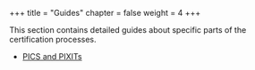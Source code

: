 +++
title = "Guides"
chapter = false
weight = 4
+++

This section contains detailed guides about specific parts of the certification processes.

- [PICS and PIXITs](./PICSandPIXIT.md)
